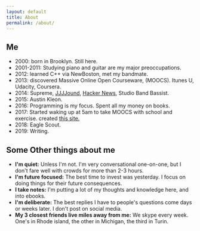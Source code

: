 ```yaml
---
layout: default
title: About
permalink: /about/
---
```

## Me 
- 2000: born in Brooklyn. Still here.
- 2001-2011: Studying piano and guitar are my major preoccupations.
- 2012: learned C++ via NewBoston, met my bandmate.
- 2013: discovered Massive Online Open Courseware, (MOOCS). Itunes U, Udacity, Coursera. 
- 2014: Supreme, <a href="https://jjjound.com">JJJJound</a>, <a href="https://news.ycombinator.com">Hacker News</a>, Studio Band Bassist.
- 2015: Austin Kleon. 
- 2016: Programming is my focus. Spent all my money on books.
- 2017: Started waking up at 5am to take MOOCS with school and exercise. created <a href="https://josephruocco.github.io">this site.</a> 
- 2018: Eagle Scout.
- 2019: Writing.

## Some Other things about me
- <b>I'm quiet:</b> Unless I'm not. I'm very conversational one-on-one, but I don't fare well with crowds for more than 2-3 hours. 
- <b>I'm future focused:</b> The best time to invest was yesterday. I focus on doing things for their future consequences. 
- <b>I take notes:</b> I'm putting a lot of my thoughts and knowledge here, and into ebooks. 
- <b>I'm deliberate:</b> The best replies I have to people's questions come days or weeks later. I don't post on social media. 
- <b>My 3 closest friends live miles away from me:</b> We skype every week. One's in Rhode island, the other in Michigan, the third in Turin. 

